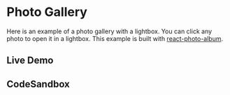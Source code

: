 # Photo Gallery

Here is an example of a photo gallery with a lightbox. You can click any photo to open it in a lightbox. This example is
built with [react-photo-album](https://react-photo-album.com/).

## Live Demo

<PhotoGalleryExample />

## CodeSandbox

<CodeSandboxLink file="/src/examples/Gallery.tsx" path="/examples/gallery" />
